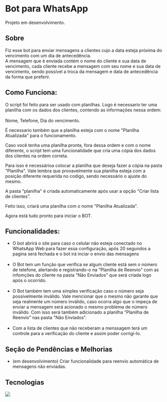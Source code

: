 <h1>Bot para WhatsApp</h1>
Projeto em desenvolvimento.

<h2>Sobre</h2>
<p>Fiz esse bot para enviar mensagens a clientes cujo a data esteja próxima do vencimento com um dia de antecedência.<br>
A mensagem que é enviada contém o nome do cliente e sua data de vencimento, cada cliente recebe a mensagem com seu nome e sua data de vencimento, sendo possível a troca da mensagem e data de antecedência da forma que preferir.<br>

<h2>Como Funciona:</h2>
<p>O script foi feito para ser usado com planilhas. Logo é necessario ter uma planilha com os dados dos clientes, contendo as informações nessa ordem: <br> <br> Nome, Telefone, Dia do vencimento.<br>

É necessario também que a planilha esteja com o nome "Planilha Atualizada" para o funcionamento.<br> 

Caso você tenha uma planilha pronta, fora dessa ordem e com o nome diferente, o script tem uma funcionalidade que cria uma cópia dos dados dos clientes na ordem correta.<br>

Para isso é necessárioa colocar a planilha que deseja fazer a cópia na pasta "Planilha". Vale lembra que provavelmente sua planilha esteja com a posição diferente requerida no codigo, sendo necessário o ajuste do mesmo.<br> 

A pasta "planilha" é criada automaticamente após usar a opção "Criar lista de clientes".

Feito isso, criará uma planilha com o nome "Planilha Atualizada".<br> 

Agora está tudo pronto para iniciar o BOT.</p>

<h2>Funcionalidades:</h2>
<ul>
  <li> O bot abrirá o site para caso o celular não esteja conectado no WhatsApp Web para fazer essa configuração, após 20 segundos a pagina será fechada e o bot irá inciar o envio das mensagens </li><br>

  <li> O Bot tem um função que verifica se algum cliente está sem o número de telefone, alertando e registrando-o na "Planilha de Reenvio" com as infomções do cliente na pasta "Não Enviados" que será criada logo após o ocorrido. </li><br>

  <li> O Bot também tem uma simples verificação caso o número seja possivelmente inválido. Vale mencionar que o mesmo não garante que seja realmente um número inválido,
  caso ocorra algo que o impeça de enviar a mensagem será acionado o mesmo problema de número inválido. Com isso será também adicionado a planilha "Planilha de Reenvio" nas pasta "Não Enviados". </li><br>

  <li> Com a lista de clientes que não receberam a menssagem terá um controle para a verificação do cliente e assim poder corrigi-lo.</li>
</ul>


<h2>Seção de Pendências e Melhorias</h2>
<ul>
 <li> (em desenvolvimento) Criar funcionalidade para reenvio automática de mensagens não enviadas.
</ul>

<h2>Tecnologias</h2>
<div>
  <img src="https://img.shields.io/badge/python-3670A0?style=for-the-badge&logo=python&logoColor=ffdd54">
</div>
